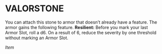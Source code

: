 ﻿---
tags:
  - Item
name: 'VALORSTONE'
description: 'You can attach this stone to armor that doesn’t already have a feature. The armor gains the following feature. **Resilient:** Before you mark your last Armor Slot, roll a d6. On a result of 6, reduce the severity by one threshold without marking an Armor Slot.'
---

# VALORSTONE

You can attach this stone to armor that doesn’t already have a feature. The armor gains the following feature. **Resilient:** Before you mark your last Armor Slot, roll a d6. On a result of 6, reduce the severity by one threshold without marking an Armor Slot.

*Item*

